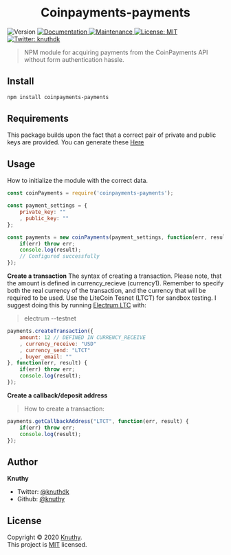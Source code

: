 <h1 align="center">Coinpayments-payments</h1>
<p>
  <img alt="Version" src="https://img.shields.io/badge/version-1.0.0-blue.svg?cacheSeconds=2592000" />
  <a href="https://github.com/knuthy/coinpayments-payments#readme" target="_blank">
    <img alt="Documentation" src="https://img.shields.io/badge/documentation-yes-brightgreen.svg" />
  </a>
  <a href="https://github.com/knuthy/coinpayments-payments/graphs/commit-activity" target="_blank">
    <img alt="Maintenance" src="https://img.shields.io/badge/Maintained%3F-yes-green.svg" />
  </a>
  <a href="https://github.com/knuthy/coinpayments-payments/blob/master/LICENSE" target="_blank">
    <img alt="License: MIT" src="https://img.shields.io/github/license/knuthy/coinpayments-payments" />
  </a>
  <a href="https://twitter.com/knuthdk" target="_blank">
    <img alt="Twitter: knuthdk" src="https://img.shields.io/twitter/follow/knuthdk.svg?style=social" />
  </a>
</p>

> NPM module for acquiring payments from the CoinPayments API without form authentication hassle.

## Install

```sh
npm install coinpayments-payments
```

## Requirements
This package builds upon the fact that a correct pair of private and public keys are provided. You can generate these [Here](https://www.coinpayments.net/acct-api-keys)

## Usage
How to initialize the module with the correct data.

```javascript
const coinPayments = require('coinpayments-payments');

const payment_settings = {
	private_key: ""
	, public_key: ""
};

const payments = new coinPayments(payment_settings, function(err, result) {
	if(err) throw err;
	console.log(result); 
	// Configured successfully
});
```

**Create a transaction**
The syntax of creating a transaction.
Please note, that the amount is defined in currency_recieve (currency1). Remember to specify both the real currency of the transaction, and the currency that will be required to be used. 
Use the LiteCoin Tesnet (LTCT) for sandbox testing. 
I suggest doing this by running [Electrum LTC](https://electrum-ltc.org/) with:
> electrum --testnet
```javascript
payments.createTransaction({
	amount: 12 // DEFINED IN CURRENCY_RECEIVE
	, currency_receive: "USD"
	, currency_send: "LTCT"
	, buyer_email: ""
}, function(err, result) {
	if(err) throw err;
	console.log(result);
});
```

**Create a callback/deposit address**
> How to create a transaction:
```javascript
payments.getCallbackAddress("LTCT", function(err, result) {
	if(err) throw err;
	console.log(result);
});
```

## Author

**Knuthy**

* Twitter: [@knuthdk](https://twitter.com/knuthdk)
* Github: [@knuthy](https://github.com/knuthy)

## License

Copyright © 2020 [Knuthy](https://github.com/knuthy).<br />
This project is [MIT](https://github.com/knuthy/coinpayments-payments/blob/master/LICENSE) licensed.
